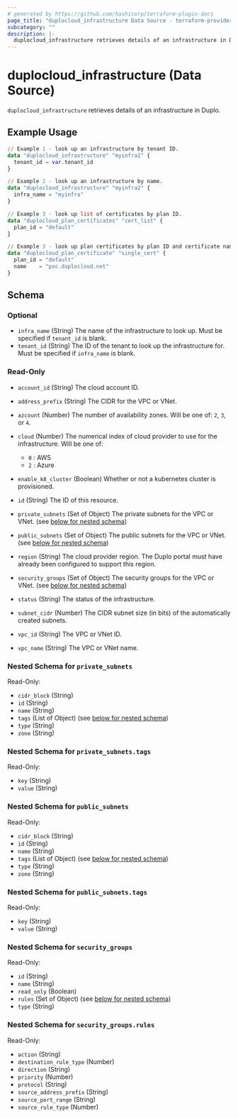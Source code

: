 ```yaml
---
# generated by https://github.com/hashicorp/terraform-plugin-docs
page_title: "duplocloud_infrastructure Data Source - terraform-provider-duplocloud"
subcategory: ""
description: |-
  duplocloud_infrastructure retrieves details of an infrastructure in Duplo.
---
```


# duplocloud_infrastructure (Data Source)

`duplocloud_infrastructure` retrieves details of an infrastructure in Duplo.

## Example Usage

```terraform
// Example 1 - look up an infrastructure by tenant ID.
data "duplocloud_infrastructure" "myinfra1" {
  tenant_id = var.tenant_id
}

// Example 2 - look up an infrastructure by name.
data "duplocloud_infrastructure" "myinfra2" {
  infra_name = "myinfra"
}

// Example 3 - look up list of certificates by plan ID.
data "duplocloud_plan_certificates" "cert_list" {
  plan_id = "default"
}

// Example 3 - look up plan certificates by plan ID and certificate name.
data "duplocloud_plan_certificate" "single_cert" {
  plan_id = "default"
  name    = "poc.duplocloud.net"
}
```

<!-- schema generated by tfplugindocs -->
## Schema

### Optional

- `infra_name` (String) The name of the infrastructure to look up. Must be specified if `tenant_id` is blank.
- `tenant_id` (String) The ID of the tenant to look up the infrastructure for. Must be specified if `infra_name` is blank.

### Read-Only

- `account_id` (String) The cloud account ID.
- `address_prefix` (String) The CIDR for the VPC or VNet.
- `azcount` (Number) The number of availability zones.  Will be one of: `2`, `3`, or `4`.
- `cloud` (Number) The numerical index of cloud provider to use for the infrastructure.
Will be one of:

   - `0` : AWS
   - `2` : Azure
- `enable_k8_cluster` (Boolean) Whether or not a kubernetes cluster is provisioned.
- `id` (String) The ID of this resource.
- `private_subnets` (Set of Object) The private subnets for the VPC or VNet. (see [below for nested schema](#nestedatt--private_subnets))
- `public_subnets` (Set of Object) The public subnets for the VPC or VNet. (see [below for nested schema](#nestedatt--public_subnets))
- `region` (String) The cloud provider region.  The Duplo portal must have already been configured to support this region.
- `security_groups` (Set of Object) The security groups for the VPC or VNet. (see [below for nested schema](#nestedatt--security_groups))
- `status` (String) The status of the infrastructure.
- `subnet_cidr` (Number) The CIDR subnet size (in bits) of the automatically created subnets.
- `vpc_id` (String) The VPC or VNet ID.
- `vpc_name` (String) The VPC or VNet name.

<a id="nestedatt--private_subnets"></a>
### Nested Schema for `private_subnets`

Read-Only:

- `cidr_block` (String)
- `id` (String)
- `name` (String)
- `tags` (List of Object) (see [below for nested schema](#nestedobjatt--private_subnets--tags))
- `type` (String)
- `zone` (String)

<a id="nestedobjatt--private_subnets--tags"></a>
### Nested Schema for `private_subnets.tags`

Read-Only:

- `key` (String)
- `value` (String)



<a id="nestedatt--public_subnets"></a>
### Nested Schema for `public_subnets`

Read-Only:

- `cidr_block` (String)
- `id` (String)
- `name` (String)
- `tags` (List of Object) (see [below for nested schema](#nestedobjatt--public_subnets--tags))
- `type` (String)
- `zone` (String)

<a id="nestedobjatt--public_subnets--tags"></a>
### Nested Schema for `public_subnets.tags`

Read-Only:

- `key` (String)
- `value` (String)



<a id="nestedatt--security_groups"></a>
### Nested Schema for `security_groups`

Read-Only:

- `id` (String)
- `name` (String)
- `read_only` (Boolean)
- `rules` (Set of Object) (see [below for nested schema](#nestedobjatt--security_groups--rules))
- `type` (String)

<a id="nestedobjatt--security_groups--rules"></a>
### Nested Schema for `security_groups.rules`

Read-Only:

- `action` (String)
- `destination_rule_type` (Number)
- `direction` (String)
- `priority` (Number)
- `protocol` (String)
- `source_address_prefix` (String)
- `source_port_range` (String)
- `source_rule_type` (Number)


